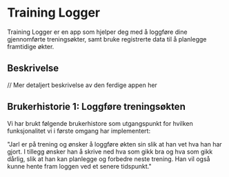 # Training Logger

Training Logger er 
en app som hjelper deg med å loggføre dine gjennomførte treningsøkter, samt bruke registrerte data til å planlegge framtidige økter.

## Beskrivelse

// Mer detaljert beskrivelse av den ferdige appen her

## Brukerhistorie 1: Loggføre treningsøkten

Vi har brukt følgende brukerhistore som utgangspunkt for hvilken funksjonalitet vi i første omgang har implementert:

"Jarl er på trening og ønsker å loggføre økten sin slik at han vet hva han har gjort.  I tillegg ønsker han å skrive ned hva som gikk bra og hva som gikk dårlig, 
slik at han kan planlegge og forbedre neste trening. Han vil også kunne hente fram loggen ved et senere tidspunkt."



